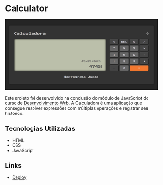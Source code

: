# Calculator

![Calculator](./images/calculator-layout.png)

Este projeto foi desenvolvido na conclusão do módulo de JavaScript do curso de [Desenvolvimento Web](https://github.com/PabloAlencar7/Web-Development-Course). A Calculadora é uma aplicação que consegue resolver expressões com múltiplas operações e registrar seu histórico.

## Tecnologias Utilizadas

- HTML
- CSS
- JavaScript

## Links

- [Deploy](https://github.com/PabloAlencar7/Calculator)